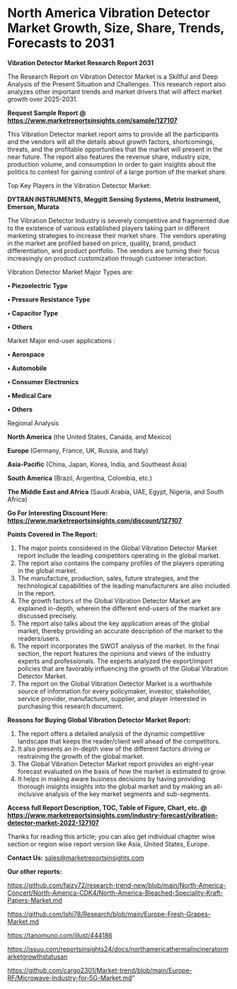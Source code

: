 # North America Vibration Detector Market Growth, Size, Share, Trends, Forecasts to 2031

<strong>Vibration Detector Market Research Report 2031</strong>

The Research Report on Vibration Detector Market is a Skillful and Deep Analysis of the Present Situation and Challenges. This research report also analyzes other important trends and market drivers that will affect market growth over 2025-2031.

<strong>Request Sample Report @ <a href=https://www.marketreportsinsights.com/sample/127107>https://www.marketreportsinsights.com/sample/127107</a></strong>

This Vibration Detector market report aims to provide all the participants and the vendors will all the details about growth factors, shortcomings, threats, and the profitable opportunities that the market will present in the near future. The report also features the revenue share, industry size, production volume, and consumption in order to gain insights about the politics to contest for gaining control of a large portion of the market share.

Top Key Players in the Vibration Detector Market:

<strong>DYTRAN INSTRUMENTS, Meggitt Sensing Systems, Metrix Instrument, Emerson, Murata</strong>

The Vibration Detector Industry is severely competitive and fragmented due to the existence of various established players taking part in different marketing strategies to increase their market share. The vendors operating in the market are profiled based on price, quality, brand, product differentiation, and product portfolio. The vendors are turning their focus increasingly on product customization through customer interaction.

Vibration Detector Market Major Types are:

<strong>• Piezoelectric Type

• Pressure Resistance Type

• Capacitor Type

• Others</strong>

Market Major end-user applications :

<strong>• Aerospace

• Automobile

• Consumer Electronics

• Medical Care

• Others</strong>

Regional Analysis

</u><strong><b>North America</b></strong> (the United States, Canada, and Mexico)

<strong><b>Europe </b></strong>(Germany, France, UK, Russia, and Italy)

<strong><b>Asia-Pacific</b></strong> (China, Japan, Korea, India, and Southeast Asia)

<strong><b>South America</b></strong> (Brazil, Argentina, Colombia, etc.)

<strong><b>The Middle East and Africa</b></strong> (Saudi Arabia, UAE, Egypt, Nigeria, and South Africa)

<strong>Go For Interesting Discount Here: <a href=https://www.marketreportsinsights.com/discount/127107>https://www.marketreportsinsights.com/discount/127107</a></strong>

<strong>Points Covered in The Report:</strong>
<ol>
  <li>The major points considered in the Global Vibration Detector Market report include the leading competitors operating in the global market.</li>
  <li>The report also contains the company profiles of the players operating in the global market.</li>
  <li>The manufacture, production, sales, future strategies, and the technological capabilities of the leading manufacturers are also included in the report.</li>
  <li>The growth factors of the Global Vibration Detector Market are explained in-depth, wherein the different end-users of the market are discussed precisely.</li>
  <li>The report also talks about the key application areas of the global market, thereby providing an accurate description of the market to the readers/users.</li>
  <li>The report incorporates the SWOT analysis of the market. In the final section, the report features the opinions and views of the industry experts and professionals. The experts analyzed the export/import policies that are favorably influencing the growth of the Global Vibration Detector Market.</li>
  <li>The report on the Global Vibration Detector Market is a worthwhile source of information for every policymaker, investor, stakeholder, service provider, manufacturer, supplier, and player interested in purchasing this research document.</li>
</ol>
<strong>Reasons for Buying Global Vibration Detector Market Report:</strong>

<ol>
  <li>The report offers a detailed analysis of the dynamic competitive landscape that keeps the reader/client well ahead of the competitors.</li>
  <li>It also presents an in-depth view of the different factors driving or restraining the growth of the global market.</li>
  <li>The Global Vibration Detector Market report provides an eight-year forecast evaluated on the basis of how the market is estimated to grow.</li>
  <li>It helps in making aware business decisions by having providing thorough insights insights into the global market and by making an all-inclusive analysis of the key market segments and sub-segments.</li>
</ol>
<strong>Access full Report Description, TOC, Table of Figure, Chart, etc. @ <a href=https://www.marketreportsinsights.com/industry-forecast/vibration-detector-market-2022-127107>https://www.marketreportsinsights.com/industry-forecast/vibration-detector-market-2022-127107</a></strong>


Thanks for reading this article; you can also get individual chapter wise section or region wise report version like Asia, United States, Europe.

<strong>Contact Us:</strong>
sales@marketreportsinsights.com

<strong>Our other reports:</strong>

<a href=https://github.com/faizy72/research-trend-new/blob/main/North-America-Concert/North-America-CDK4/North-America-Bleached-Speciality-Kraft-Papers-Market.md>https://github.com/faizy72/research-trend-new/blob/main/North-America-Concert/North-America-CDK4/North-America-Bleached-Speciality-Kraft-Papers-Market.md</a>

<a href=https://github.com/Ishi78/Research/blob/main/Europe-Fresh-Grapes-Market.md>https://github.com/Ishi78/Research/blob/main/Europe-Fresh-Grapes-Market.md</a>

<a href=https://tanomuno.com/illust/444186>https://tanomuno.com/illust/444186</a>

<a href=https://issuu.com/reportsinsights24/docs/northamericathermalincineratormarketgrowthstatusan>https://issuu.com/reportsinsights24/docs/northamericathermalincineratormarketgrowthstatusan</a>

<a href=https://github.com/cargo2301/Market-trend/blob/main/Europe-RF/Microwave-Industry-for-5G-Market.md>https://github.com/cargo2301/Market-trend/blob/main/Europe-RF/Microwave-Industry-for-5G-Market.md</a>"
